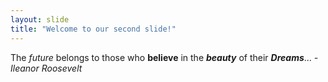 ```yaml
---
layout: slide
title: "Welcome to our second slide!"
---
```

The *future* belongs to those who **believe** in the ***beauty*** of their ***Dreams***... *-Ileanor Roosevelt*
